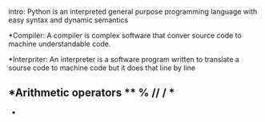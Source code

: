 intro:
Python is an interpreted general purpose programming language with easy syntax and dynamic semantics

*Compiler:
A compiler is complex software that conver source code to machine understandable code.

*Interpriter:
An interpreter is a software program written to translate a sourse code to machine code but it does that line by line  

*Arithmetic operators
**
%
//
/
*
-
+
